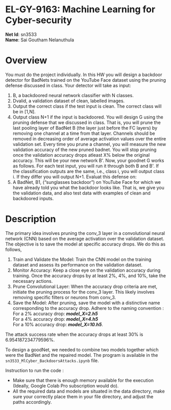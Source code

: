 # EL-GY-9163: Machine Learning for Cyber-security
**Net Id**: sn3533 <br>
**Name**: Sai Goutham Nelanuthula
# Overview
You must do the project individually. In this HW you will design a backdoor detector for 
BadNets trained on the YouTube Face dataset using the pruning defense discussed in 
class. Your detector will take as input:
1. B, a backdoored neural network classifier with N classes.
2. Dvalid, a validation dataset of clean, labelled images.
1. Output the correct class if the test input is clean. The correct class will be in [1,N].
2. Output class N+1 if the input is backdoored.
You will design G using the pruning defense that we discussed in class. That is, you will prune 
the last pooling layer of BadNet B (the layer just before the FC layers) by removing one 
channel at a time from that layer. Channels should be removed in decreasing order of average 
activation values over the entire validation set. Every time you prune a channel, you will 
measure the new validation accuracy of the new pruned badnet. You will stop pruning once the 
validation accuracy drops atleast X% below the original accuracy. This will be your new 
network B'.
Now, your goodnet G works as follows. For each test input, you will run it through both B and 
B'. If the classification outputs are the same, i.e., class i, you will output class i. If they differ you 
will output N+1. Evaluat this defense on:
1. A BadNet, B1, (“sunglasses backdoor”) on YouTube Face for which we have already
told you what the backdoor looks like. That is, we give you the validation data, and
also test data with examples of clean and backdoored inputs.

# Description
The primary idea involves pruning the conv_3 layer in a convolutional neural network (CNN) based on the average activation over the validation dataset. The objective is to save the model at specific accuracy drops. We do this as follows,
1. Train and Validate the Model: Train the CNN model on the training dataset and assess its performance on the validation dataset.
2. Monitor Accuracy: Keep a close eye on the validation accuracy during training. Once the accuracy drops by at least 2%, 4%, and 10%, take the necessary actions.
3. Prune Convolutional Layer: When the accuracy drop criteria are met, initiate the pruning process for the conv_3 layer. This likely involves removing specific filters or neurons from conv_3.
4. Save the Model: After pruning, save the model with a distinctive name corresponding to the accuracy drop. Adhere to the naming convention :
  For a 2% accuracy drop: _**model_X=2.h5**_<br>
  For a 4% accuracy drop: _**model_X=4.h5**_<br>
  For a 10% accuracy drop: _**model_X=10.h5**_.<br>

The attack success rate when the accuracy drops at least 30% is 6.954187234779596%.

To design a goodNet, we needed to combine two models together which were the BadNet and the repaired model. The program is available in the <code>sn3533_MlCyber_BackdoorsAttacks.ipynb</code> file.

Instruction to run the code :
  - Make sure that there is enough memory available for the execution (Ideally, Google Colab Pro subscription would do).
  - All the required data and models are situated in the data directory, make sure your correctly place them in your file directory, and adjust the paths accordingly.













